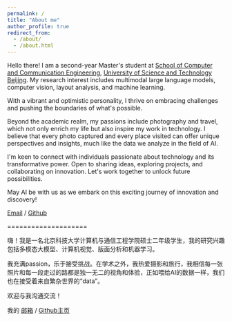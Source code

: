 ```yaml
---
permalink: /
title: "About me"
author_profile: true
redirect_from:
  - /about/
  - /about.html
---
```


Hello there! I am a second-year Master's student at [School of Computer and Communication Engineering](http://scce.ustb.edu.cn/), [University of Science and Technology Beijing](http://www.ustb.edu.cn/). My research interest includes multimodal large language models, computer vision, layout analysis, and machine learning. 

With a vibrant and optimistic personality, I thrive on embracing challenges and pushing the boundaries of what's possible.

Beyond the academic realm, my passions include photography and travel, which not only enrich my life but also inspire my work in technology. I believe that every photo captured and every place visited can offer unique perspectives and insights, much like the data we analyze in the field of AI.

I'm keen to connect with individuals passionate about technology and its transformative power. Open to sharing ideas, exploring projects, and collaborating on innovation. Let's work together to unlock future possibilities.

May AI be with us as we embark on this exciting journey of innovation and discovery!

<!-- You can find my CV here: [Mengze's Curriculum Vitae](../assets/wmz_cv240920.pdf). -->

[Email](mailto:15617361950@163.com) / [Github](https://github.com/wmzfighting) 

====================

嗨！我是一名北京科技大学计算机与通信工程学院硕士二年级学生，我的研究兴趣包括多模态大模型、计算机视觉、版面分析和机器学习。

我充满passion，乐于接受挑战。在学术之外，我热爱摄影和旅行，我相信每一张照片和每一段走过的路都是独一无二的视角和体验，正如喂给AI的数据一样，我们也在接受着来自繁杂世界的“data”。

欢迎与我沟通交流！

我的 [邮箱](mailto:15617361950@163.com) / [Github主页](https://github.com/wmzfighting) 

<!-- / [Wechat](../images/wechat.jpg) / [CSDN](https://blog.csdn.net/qd1813100174?spm=1000.2115.3001.5343) -->
